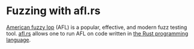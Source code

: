  # Fuzzing with afl.rs

 [American fuzzy lop][american-fuzzy-lop] (AFL) is a popular, effective, and modern fuzz testing tool. [afl.rs][] allows one to run AFL on code written in [the Rust programming language][rust].

[american-fuzzy-lop]: http://lcamtuf.coredump.cx/afl/
[Rust]: https://www.rust-lang.org
[afl.rs]: https://github.com/rust-fuzz/afl.rs

